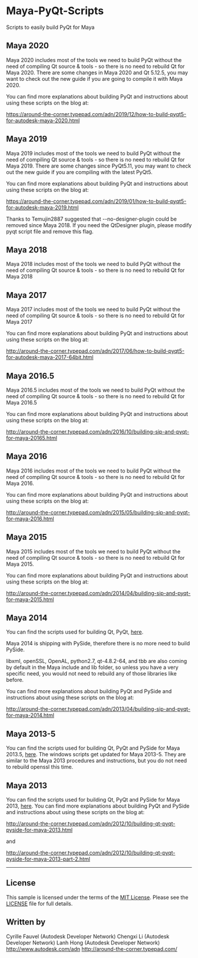 # Maya-PyQt-Scripts
Scripts to easily build PyQt for Maya
## Maya 2020

Maya 2020 includes most of the tools we need to build PyQt without the need of compiling Qt source & tools - so there is no need to rebuild Qt for Maya 2020. There are some changes in Maya 2020 and Qt 5.12.5, you may want to check out the new guide if you are going to compile it with Maya 2020.

You can find more explanations about building PyQt and instructions about using these scripts on the blog at:

https://around-the-corner.typepad.com/adn/2019/12/how-to-build-pyqt5-for-autodesk-maya-2020.html


## Maya 2019
Maya 2019 includes most of the tools we need to build PyQt without the need of compiling Qt source & tools - so there is no need to rebuild Qt for Maya 2019. There are some changes since PyQt5.11, you may want to check out the new guide if you are compiling with the latest PyQt5.

You can find more explanations about building PyQt and instructions about using these scripts on the blog at:

https://around-the-corner.typepad.com/adn/2019/01/how-to-build-pyqt5-for-autodesk-maya-2019.html

Thanks to Temujin2887 suggested that --no-designer-plugin could be removed since Maya 2018. If you need the QtDesigner plugin, please modify pyqt script file and remove this flag.

## Maya 2018
Maya 2018 includes most of the tools we need to build PyQt without the need of compiling Qt source & tools - so there is no need to rebuild Qt for Maya 2018

## Maya 2017
Maya 2017 includes most of the tools we need to build PyQt without the need of compiling Qt source & tools - so there is no need to rebuild Qt for Maya 2017

You can find more explanations about building PyQt and instructions about using these scripts on the blog at:

http://around-the-corner.typepad.com/adn/2017/06/how-to-build-pyqt5-for-autodesk-maya-2017-64bit.html


## Maya 2016.5
Maya 2016.5 includes most of the tools we need to build PyQt without the need of compiling Qt source & tools - so there is no need to rebuild Qt for Maya 2016.5

You can find more explanations about building PyQt and instructions about using these scripts on the blog at:

http://around-the-corner.typepad.com/adn/2016/10/building-sip-and-pyqt-for-maya-20165.html


## Maya 2016
Maya 2016 includes most of the tools we need to build PyQt without the need of compiling Qt source & tools - so there is no need to rebuild Qt for Maya 2016.

You can find more explanations about building PyQt and instructions about using these scripts on the blog at:

http://around-the-corner.typepad.com/adn/2015/05/building-sip-and-pyqt-for-maya-2016.html


## Maya 2015
Maya 2015 includes most of the tools we need to build PyQt without the need of compiling Qt source & tools - so there is no need to rebuild Qt for Maya 2015.

You can find more explanations about building PyQt and instructions about using these scripts on the blog at:

http://around-the-corner.typepad.com/adn/2014/04/building-sip-and-pyqt-for-maya-2015.html


## Maya 2014
You can find the scripts used for building Qt, PyQt, [here](https://github.com/cyrillef/Maya-PyQt-Scripts/releases/tag/v2014.0).

Maya 2014 is shipping with PySide, therefore there is no more need to build PySide.

libxml, openSSL, OpenAL, python2.7, qt-4.8.2-64, and tbb are also coming by default in the Maya include and lib folder, so unless you have a very 
specific need, you would not need to rebuild any of those libraries like before.

You can find more explanations about building PyQt and PySide and instructions about using these scripts on the blog at:

http://around-the-corner.typepad.com/adn/2013/04/building-sip-and-pyqt-for-maya-2014.html


## Maya 2013-5
You can find the scripts used for building Qt, PyQt and PySide for Maya 2013.5, [here](https://github.com/cyrillef/Maya-PyQt-Scripts/releases/tag/v2013.5).
The windows scripts get updated for Maya 2013-5. They are similar to the Maya 2013 procedures and instructions, but you do not need to rebuild openssl this time.


## Maya 2013
You can find the scripts used for building Qt, PyQt and PySide for Maya 2013, [here](https://github.com/cyrillef/Maya-PyQt-Scripts/releases/tag/v2013.0).
You can find more explanations about building PyQt and PySide and instructions about using these scripts on the blog at:

http://around-the-corner.typepad.com/adn/2012/10/building-qt-pyqt-pyside-for-maya-2013.html

and

http://around-the-corner.typepad.com/adn/2012/10/building-qt-pyqt-pyside-for-maya-2013-part-2.html


--------

## License

This sample is licensed under the terms of the [MIT License](http://opensource.org/licenses/MIT). Please see the [LICENSE](LICENSE) file for full details.


## Written by

Cyrille Fauvel (Autodesk Developer Network)
Chengxi Li (Autodesk Developer Network)
Lanh Hong (Autodesk Developer Network)
http://www.autodesk.com/adn
http://around-the-corner.typepad.com/<br />
